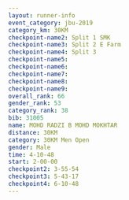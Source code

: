 ```yaml
---
layout: runner-info 
event_category: jbu-2019 
category_km: 30KM 
checkpoint-name2: Split 1 SMK 
checkpoint-name3: Split 2 E Farm 
checkpoint-name4: Split 3 
checkpoint-name5: 
checkpoint-name6: 
checkpoint-name7: 
checkpoint-name8: 
checkpoint-name9: 
overall_rank: 66
gender_rank: 53
category_rank: 38
bib: 31005
name: MOHD RADZI B MOHD MOKHTAR
distance: 30KM
category: 30KM Men Open
gender: Male
time: 4-10-48
start: 2-00-00
checkpoint2: 3-55-54
checkpoint3: 5-43-17
checkpoint4: 6-10-48
---
```

